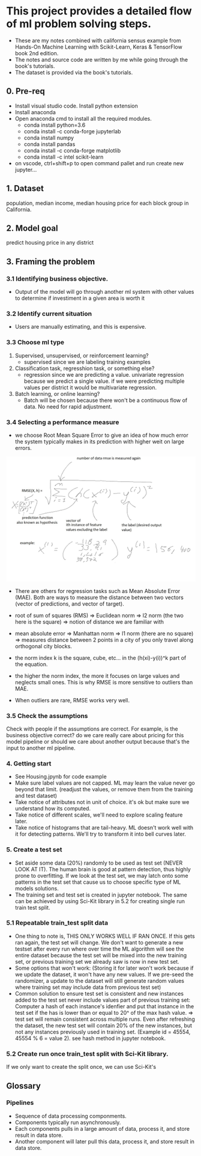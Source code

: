 # This project provides a detailed flow of ml problem solving steps.
* These are my notes combined with california sensus example from Hands-On Machine Learning with Scikit-Learn, Keras & TensorFlow book 2nd edition.
* The notes and source code are written by me while going through the book's tutorials. 
* The dataset is provided via the book's tutorials.

## 0. Pre-req
* Install visual studio code. Install python extension
* Install anaconda
* Open anaconda cmd to install all the required modules.
  * conda install python=3.6
  * conda install -c conda-forge jupyterlab
  * conda install numpy
  * conda install pandas
  * conda install -c conda-forge matplotlib
  * conda install -c intel scikit-learn
* on vscode, ctrl+shift+p to open command pallet and run create new jupyter...

## 1. Dataset
population, median income, median housing price for each block group in California.

## 2. Model goal
predict housing price in any district

## 3. Framing the problem

### 3.1 Identifying business objective.
* Output of the model will go through another ml system with other values to determine if investiment in a given area is worth it

### 3.2 Identify current situation
* Users are manually estimating, and this is expensive.

### 3.3 Choose ml type
1. Supervised, unsupervised, or reinforcement learning? 
    * supervised since we are labeling training examples
2. Classification task, regresshion task, or something else? 
    * regression since we are predicting a value. univariate regression because we predict a single value. if we were predicting multiple values per district it would be multivariate regression.
3. Batch learning, or online learning? 
    * Batch will be chosen because there won't be a continuous flow of data. No need for rapid adjustment.

### 3.4 Selecting a performance measure
* we choose Root Mean Square Error to give an idea of how much error the system typically makes in its prediction with higher weit on large errors.

![image info](./notes-images/rmse.jpg)

* There are others for regression tasks such as Mean Absolute Error (MAE). Both are ways to measure the distance between two vectors (vector of predictions, and vector of target).
* root of sum of squares (RMS) => Euclidean norm => l2 norm (the two here is the square) => notion of distance we are familiar with
* mean absolute error => Manhattan norm => l1 norm (there are no square) => measures distance between 2 points in a city of you only travel along orthogonal city blocks.

* the norm index k is the square, cube, etc... in the (h(xi)-y(i))^k part of the equation.
* the higher the norm index, the more it focuses on large values and neglects small ones. This is why RMSE is more sensitive to outliers than MAE. 
* When outliers are rare, RMSE works very well.

### 3.5 Check the assumptions
Check with people if the assumptions are correct. For example, is the business objective correct? do we care really care about pricing for this model pipeline or should we care about another output because that's the input to another ml pipeline.

### 4. Getting start
* See Housing.jpynb for code example
* Make sure label values are not capped. ML may learn the value never go beyond that limit. (readjust the values, or remove them from the training and test dataset)
* Take notice of attributes not in unit of choice. it's ok but make sure we understand how its computed.
* Take notice of different scales, we'll need to explore scaling feature later.
* Take notice of histograms that are tail-heavy. ML doesn't work well with it for detecting patterns. We'll try to transform it into bell curves later.

### 5. Create a test set
* Set aside some data (20%) randomly to be used as test set (NEVER LOOK AT IT). The human brain is good at pattern detection, thus highly prone to overfitting. If we look at the test set, we may latch onto some patterns in the test set that cause us to choose specific type of ML models solutions.
* The training set and test set is created in jupyter notebook. The same can be achieved by using Sci-Kit library in 5.2 for creating single run train test split.
  
### 5.1 Repeatable train_test split data
* One thing to note is, THIS ONLY WORKS WELL IF RAN ONCE. If this gets ran again, the test set will change. We don't want to generate a new testset after every run where over time the ML algorithm will see the entire dataset because the test set will be mixed into the new training set, or previous training set we already saw is now in new test set.
* Some options that won't work: (Storing it for later won't work because if we update the dataset, it won't have any new values. If we pre-seed the randomizer, a update to the dataset will still generate random values where training set may include data from previous test set)
* Common solution to ensure test set is consistent and new instances added to the test set never include values part of previous training set: Computer a hash of each instance's idenfier and put that instance in the test set if the has is lower than or equal to 20^ of the max hash value. => test set will remain consistent across multiple runs. Even after refreshing the dataset, the new test set will contain 20% of the new instances, but not any instances previously used in training set. (Example id = 45554, 45554 % 6 = value 2). see hash method in jupyter notebook.

### 5.2 Create run once train_test split with Sci-Kit library.
If we only want to create the split once, we can use Sci-Kit's 

## Glossary
### Pipelines
* Sequence of data processing componments.
* Components typically run asynchronously.
* Each components pulls in a large amount of data, process it, and store result in data store.
* Another component will later pull this data, process it, and store result in data store.